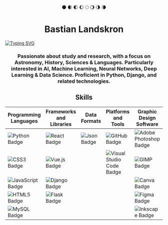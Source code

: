 <div align="center">🌑 🌒 🌓 🌔 🌕 🌖 🌗 🌘</div>

<h1 align="center">Bastian Landskron</h1>

[![Typing SVG](https://readme-typing-svg.demolab.com?font=Fira+Code&pause=1000&color=F7F400&center=true&vCenter=true&random=false&width=435&lines=Full+Stack+Developer+Django)](https://git.io/typing-svg)

<h3 align="center">Passionate about study and research, with a focus on Astronomy, History, Sciences & Languages. Particularly interested in AI, Machine Learning, Neural Networks, Deep Learning & Data Science. Proficient in Python, Django, and related technologies.</h3>

<h2 align="center">Skills</h2>

| Programming Languages           | Frameworks and Libraries        | Data Formats                   | Platforms and Tools            | Graphic Design Software        | Interests                      |
| ------------------------------- | ------------------------------- | ------------------------------- | ------------------------------- | ------------------------------- | ------------------------------- |
| ![Python Badge](https://img.shields.io/badge/Python-%233776AB?style=flat&logo=python&logoColor=%233776AB&labelColor=white&color=%233776AB) | ![React Badge](https://img.shields.io/badge/React-%2361DAFB?style=flat&logo=react&logoColor=%2361DAFB&labelColor=white&color=%2361DAFB) | ![Json Badge](https://img.shields.io/badge/Json-%23000000?style=flat&logo=json&logoColor=%23000000&labelColor=white&color=%23000000) | ![GitHub Badge](https://img.shields.io/badge/GitHub-%23181717?style=flat&logo=github&logoColor=%23181717&labelColor=white&color=%23181717) | ![Adobe Photoshop Badge](https://img.shields.io/badge/Adobe%20Photoshop-%2331A8FF?style=flat&logo=adobe%20photoshop&logoColor=%2331A8FF&labelColor=white&color=%2331A8FF) | ![Scratch Badge](https://img.shields.io/badge/Scratch-%234D97FF?style=flat&logo=scratch&logoColor=%234D97FF&labelColor=white&color=%234D97FF) |
| ![CSS3 Badge](https://img.shields.io/badge/CSS3-%231572B6?style=flat&logo=css3&logoColor=%231572B6&labelColor=white&color=%231572B6) | ![Vue.js Badge](https://img.shields.io/badge/Vue.js-%234FC08D?style=flat&logo=vue.js&logoColor=%234FC08D&labelColor=white&color=%234FC08D) |  | ![Visual Studio Code Badge](https://img.shields.io/badge/Visual%20Studio%20Code-%23007ACC?style=flat&logo=visual%20studio%20code&logoColor=%23007ACC&labelColor=white&color=%23007ACC) | ![GIMP Badge](https://img.shields.io/badge/GIMP-%235C5543?style=flat&logo=gimp&logoColor=%235C5543&labelColor=white&color=%235C5543) | ![Roblox Studio Badge](https://img.shields.io/badge/Roblox%20Studio-%2300A2FF?style=flat&logo=roblox%20studio&logoColor=%2300A2FF&labelColor=white&color=%2300A2FF) |
| ![JavaScript Badge](https://img.shields.io/badge/JavaScript-%23F7DF1E?style=flat&logo=javascript&logoColor=%23F7DF1E&labelColor=white&color=%23F7DF1E) | ![Django Badge](https://img.shields.io/badge/Django-%23092E20?style=flat&logo=django&logoColor=%23092E20&labelColor=white&color=%23092E20) |  |  | ![Canva Badge](https://img.shields.io/badge/Canva-%2300C4CC?style=flat&logo=canva&logoColor=%2300C4CC&labelColor=white&color=%2300C4CC) | ![Astronomy Badge](https://img.shields.io/badge/Astronomy-%23E03C31?style=flat&logo=nasa&logoColor=%23E03C31&labelColor=white&color=%23E03C31) |
| ![HTML5 Badge](https://img.shields.io/badge/HTML5-%23E34F26?style=flat&logo=html5&logoColor=%23E34F26&labelColor=white&color=%23E34F26) | ![Flask Badge](https://img.shields.io/badge/Flask-%23000000?style=flat&logo=flask&logoColor=%23000000&labelColor=white&color=%23000000) |  |  | ![Figma Badge](https://img.shields.io/badge/Figma-%23F24E1E?style=flat&logo=figma&logoColor=%23F24E1E&labelColor=white&color=%23F24E1E) | ![Philosophy Badge](https://img.shields.io/badge/Philosophy-%2318A303?style=flat&logo=libreoffice&logoColor=%2318A303&labelColor=white&color=%2318A303) |
| ![MySQL Badge](https://img.shields.io/badge/MySQL-%234479A1?style=flat&logo=mysql&logoColor=%234479A1&labelColor=white&color=%234479A1) |  |  |  | ![Inkscape Badge](https://img.shields.io/badge/Inkscape-%23000000?style=flat&logo=inkscape&logoColor=%23000000&labelColor=white&color=%23000000) |  |

